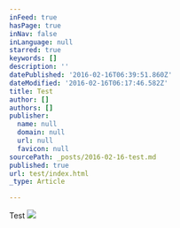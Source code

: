 ```yaml
---
inFeed: true
hasPage: true
inNav: false
inLanguage: null
starred: true
keywords: []
description: ''
datePublished: '2016-02-16T06:39:51.860Z'
dateModified: '2016-02-16T06:17:46.582Z'
title: Test
author: []
authors: []
publisher:
  name: null
  domain: null
  url: null
  favicon: null
sourcePath: _posts/2016-02-16-test.md
published: true
url: test/index.html
_type: Article

---
```

Test[][0]
![](https://the-grid-user-content.s3-us-west-2.amazonaws.com/25e00f3a-618e-43d6-aa8a-6d55f8627105.jpg)

[0]: null